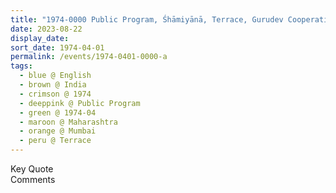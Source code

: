 ```yaml
---
title: "1974-0000 Public Program, Śhāmiyānā, Terrace, Gurudev Cooperative Housing Society, Prabhadevi Sea Face, Mumbai, Maharashtra, India"
date: 2023-08-22
display_date: 
sort_date: 1974-04-01
permalink: /events/1974-0401-0000-a
tags:
  - blue @ English
  - brown @ India
  - crimson @ 1974
  - deeppink @ Public Program
  - green @ 1974-04
  - maroon @ Maharashtra
  - orange @ Mumbai
  - peru @ Terrace
---
```


<wave-list>
  <list-title color="green" width="75">Key Quote</list-title>
  <list-item color="BlanchedAlmond"  width="200"></list-item>
  <list-item color="Lavender"></list-item>
  <list-item color="BlanchedAlmond"></list-item>
</wave-list>

<br>

<wave-list>
  <list-title color="green" width="75">Comments</list-title>
  <list-item color="BlanchedAlmond"  width="200"></list-item>
  <list-item color="Lavender"></list-item>
  <list-item color="BlanchedAlmond"></list-item>
</wave-list>